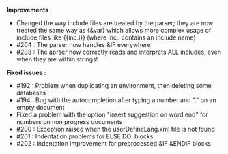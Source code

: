 **Improvements :**

- Changed the way include files are treated by the parser; they are now treated the same way as {&var} which allows more complex usage of include files like {{inc.i}} (where inc.i contains an include name)
- #204 : The parser now handles &IF everywhere
- #203 : The aprser now correctly reads and interprets ALL includes, even when they are within strings!

**Fixed issues :**

- #192 : Problem when duplicating an environment, then deleting some databases
- #194 : Bug with the autocompletion after typing a number and "." on an empty document
- Fixed a problem with the option "insert suggestion on word end" for numbers on non progress documents
- #200 : Exception raised when the userDefineLang.xml file is not found
- #201 : Indentation problems for ELSE DO: blocks
- #202 : Indentation improvement for preprocessed &IF &ENDIF blocks